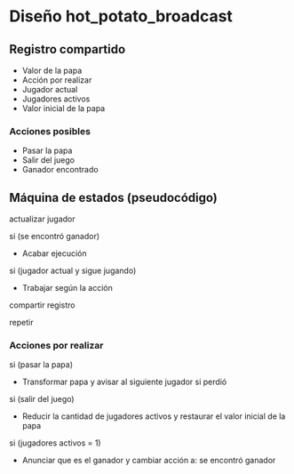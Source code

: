 # Diseño hot_potato_broadcast

## Registro compartido

* Valor de la papa
* Acción por realizar
* Jugador actual
* Jugadores activos
* Valor inicial de la papa

### Acciones posibles

* Pasar la papa
* Salir del juego
* Ganador encontrado

## Máquina de estados (pseudocódigo)

actualizar jugador

si (se encontró ganador)

* Acabar ejecución

si (jugador actual y sigue jugando)

* Trabajar según la acción

compartir registro

repetir

### Acciones por realizar

si (pasar la papa)

* Transformar papa y avisar al siguiente jugador si perdió

si (salir del juego)

* Reducir la cantidad de jugadores activos y restaurar el valor inicial de la papa

si (jugadores activos = 1)

* Anunciar que es el ganador y cambiar acción a: se encontró ganador